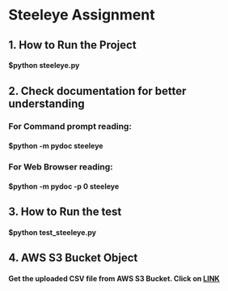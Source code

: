 # Steeleye Assignment
 
## 1. How to Run the Project

####  $python steeleye.py

## 2. Check documentation for better understanding

###   For Command prompt reading:
####  $python -m pydoc steeleye

###   For Web Browser reading:
####  $python -m pydoc -p 0 steeleye


## 3. How to Run the test

####  $python test_steeleye.py


## 4. AWS S3 Bucket Object

####   Get the uploaded CSV file from AWS S3 Bucket. Click on [LINK](https://steeleye03.s3.us-east-1.amazonaws.com/steeleye.csv?response-content-disposition=inline&X-Amz-Security-Token=IQoJb3JpZ2luX2VjEH4aCmFwLXNvdXRoLTEiSDBGAiEA9l%2BM1kBr613av%2BhQajMFBaUFT5HOoszKELd9mnzdMKsCIQDQHdbdwf4zmxObAqUIEOoQ7QxeFYF52SfoyjuxS%2FHWLyrtAgjn%2F%2F%2F%2F%2F%2F%2F%2F%2F%2F8BEAAaDDQ5MDY5Nzg5NjcwNyIMzNq2dhROPplUXuMyKsECPMAxyCyd3pTwtMCSa4HgsbJqf7Tcs%2FbhFdC96iUjdJlSFGZxM44MOLi1%2FFDXQcx6l0KH8KA7eoo%2F2SB2NeDnahcCuADowG0tjA1gQ0eh8OGCkwAxfitFbxfg%2FDKfZy7y%2F7RhinNNTND5Xpfm%2FHzFrZlLyRnPdfJBmugciKNh5gSEIKKaBQLw%2FmkG1G1mJH3%2FCs%2BFJ9%2BQSBu%2FSjA1p10uhMICgUSh%2BHqDL5Jhb7tmDu92F4XTTsrJIvCa75DqSWi%2FeXBfCxlrjWcWOxWSh9Dn7yqY1OJFnp8YhUSCMWq3%2BkWeGvoH9smwTFk1fLISH%2Fm8ZXrrf1SuirlbafaBLKosUjj4nLPY1IKcJQONmEFYK026Cq%2BU5csS2abm8gCTKHuf5ojJB3P%2BU2IGJXZt37oDBHRZMARnNCAjo3h7LTcsOKzkML%2BmppEGOrICcp8vJ8eW2k5VrUPNYwl3gYPHpDkDVxM7vQ5fk1VE%2BE%2Flq2Fu755LOVwutNy08Fa3GGwsw5JV7XWeHVI084CX6Z1WxHgO68ygjfknXjlHRM4iQi3wQlF8KZAZe7g6VjPw9Goq4LBDs41SqzqLTCyH%2FDzw1JEprJEAfw2hrV0o6f6%2BKfp2RaAxHbknoKjptq9NGX39C%2FLHGZVThfqu426nl95DzkcY4Ex%2FFf43jRZZ5cbfGNt8LZS4CO%2FouNuThrEDvpMvkIZPqLZPt9Ys05mNmQcNig41bk4szy%2F3o0Avl2YE31ntE0qcF9QOx6LqpAKsYFqoOtZlP5WPt335vP2WkgiEAO3wvQIZuz5VZaUJBkzItbmFOqzgPOImQmHxj%2FhRZbSj2n4ZflVkiqJv8WFhzwsW&X-Amz-Algorithm=AWS4-HMAC-SHA256&X-Amz-Date=20220310T162356Z&X-Amz-SignedHeaders=host&X-Amz-Expires=604800&X-Amz-Credential=ASIAXEP67WMBWRDDSMEI%2F20220310%2Fus-east-1%2Fs3%2Faws4_request&X-Amz-Signature=8f22e90cd28acfc1570cc518b1b5b7a303b268d6d6e45f8ae264316435bafa03)